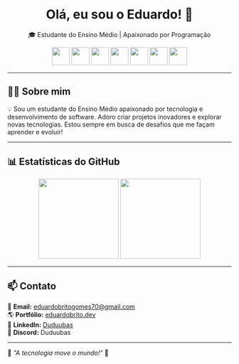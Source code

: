 <h1 align="center">Olá, eu sou o Eduardo! 👋</h1>

<p align="center">
  🎓 Estudante do Ensino Médio | Apaixonado por Programação  
</p>

<p align="center">
  <img src="https://cdn.jsdelivr.net/gh/devicons/devicon/icons/html5/html5-original.svg" width="40" height="40"/>
  <img src="https://cdn.jsdelivr.net/gh/devicons/devicon/icons/css3/css3-original.svg" width="40" height="40"/>
  <img src="https://cdn.jsdelivr.net/gh/devicons/devicon/icons/tailwindcss/tailwindcss-original.svg" width="40" height="40"/>
  <img src="https://cdn.jsdelivr.net/gh/devicons/devicon/icons/docker/docker-original.svg" width="40" height="40"/>
  <img src="https://cdn.jsdelivr.net/gh/devicons/devicon/icons/mongodb/mongodb-original.svg" width="40" height="40"/>
  <img src="https://cdn.jsdelivr.net/gh/devicons/devicon/icons/react/react-original.svg" width="40" height="40"/>
  <img src="https://cdn.jsdelivr.net/gh/devicons/devicon/icons/nextjs/nextjs-original.svg" width="40" height="40"/>
</p>

---

## 🧑‍💻 Sobre mim  
💡 Sou um estudante do Ensino Médio apaixonado por tecnologia e desenvolvimento de software. Adoro criar projetos inovadores e explorar novas tecnologias. Estou sempre em busca de desafios que me façam aprender e evoluir!  

---

## 📊 Estatísticas do GitHub  
<p align="center">
  <img height="180em" src="https://github-readme-stats.vercel.app/api?username=Duduubas&show_icons=true&bg_color=000000&title_color=ffcb00&text_color=ffffff&icon_color=ffcb00&border_color=ffcb00" />
  <img height="180em" src="https://github-readme-stats.vercel.app/api/top-langs/?username=Duduubas&layout=compact&langs_count=7&bg_color=000000&title_color=ffcb00&text_color=ffffff&border_color=ffcb00" />
</p>

---

## 📫 Contato  
📩 **Email:** [eduardobritogomes70@gmail.com](mailto:eduardobritogomes70@gmail.com)  
🌎 **Portfólio:** [eduardobrito.dev](https://duduubas.dev)  
🔗 **LinkedIn:** [Duduubas](https://linkedin.com/in/duduubas)  
💬 **Discord:** Duduubas  

---

🎯 _"A tecnologia move o mundo!"_ 🚀  
